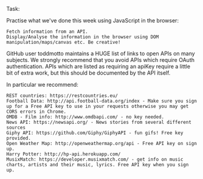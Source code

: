 Task:

Practise what we've done this week using JavaScript in the browser:

    Fetch information from an API.
    Display/Analyse the information in the browser using DOM manipulation/maps/canvas etc. Be creative!

GitHub user toddmotto maintains a HUGE list of links to open APIs on many subjects. We strongly recommend that you avoid APIs which require OAuth authentication. APIs which are listed as requiring an apiKey require a little bit of extra work, but this should be documented by the API itself.

In particular we recommend:

    REST countries: https://restcountries.eu/
    Football Data: http://api.football-data.org/index - Make sure you sign up for a Free API key to use in your requests otherwise you may get CORS errors in Chrome.
    OMDB - Film info: http://www.omdbapi.com/ - no key needed.
    News API: https://newsapi.org/ - News stories from several different sources
    Giphy API: https://github.com/Giphy/GiphyAPI - fun gifs! Free key provided.
    Open Weather Map: http://openweathermap.org/api - Free API key on sign up.
    Harry Potter: http://hp-api.herokuapp.com/
    MusixMatch: https://developer.musixmatch.com/ - get info on music charts, artists and their music, lyrics. Free API key when you sign up.
